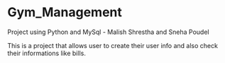 # Gym_Management
Project using Python and MySql - Malish Shrestha and Sneha Poudel

This is a project that allows user to create their user info and also check their informations like bills.
